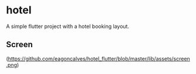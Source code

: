# hotel

A simple flutter project with a hotel booking layout.

## Screen

(https://github.com/eagoncalves/hotel_flutter/blob/master/lib/assets/screen.png)
